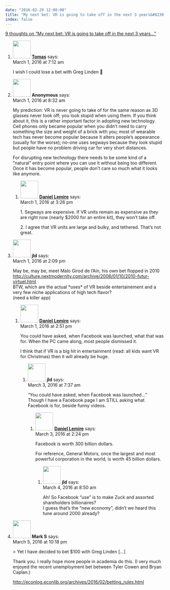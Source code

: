 ```yaml
---
date: "2016-02-29 12:00:00"
title: "My next bet: VR is going to take off in the next 3 years&#8230;"
index: false
---
```


[9 thoughts on &ldquo;My next bet: VR is going to take off in the next 3 years&#8230;&rdquo;](/lemire/blog/2016/02-29-my-next-bet-vr-is-going-to-take-off-in-the-next-3-years)

<ol class="comment-list">
<li id="comment-230170" class="comment even thread-even depth-1">
<div class="comment-author vcard">
<img alt src="https://secure.gravatar.com/avatar/434f10a650dac564db4cd18e78717ff6?s=56&#038;d=mm&#038;r=g" srcset="https://secure.gravatar.com/avatar/434f10a650dac564db4cd18e78717ff6?s=112&#038;d=mm&#038;r=g 2x" class="avatar avatar-56 photo" height="56" width="56" decoding="async" /> <b class="fn"><a href="http://www.singliar.info" class="url" rel="ugc external nofollow">Tomas</a></b> <span class="says">says:</span> </div>
<div class="comment-metadata"><time datetime="2016-03-01T07:12:22+00:00">March 1, 2016 at 7:12 am</time></a> </div>
<div class="comment-content">
<p>I wish I could lose a bet with Greg Linden 🙂</p>
</div>
</li>
<li id="comment-230182" class="comment odd alt thread-odd thread-alt depth-1 parent">
<div class="comment-author vcard">
<img alt src="https://secure.gravatar.com/avatar/830377de0a36351ceb468229568027d1?s=56&#038;d=mm&#038;r=g" srcset="https://secure.gravatar.com/avatar/830377de0a36351ceb468229568027d1?s=112&#038;d=mm&#038;r=g 2x" class="avatar avatar-56 photo" height="56" width="56" decoding="async" /> <b class="fn">Anonymous</b> <span class="says">says:</span> </div>
<div class="comment-metadata"><time datetime="2016-03-01T08:32:56+00:00">March 1, 2016 at 8:32 am</time></a> </div>
<div class="comment-content">
<p>My prediction: VR is never going to take of for the same reason as 3D glasses never took off; you look stupid when using them. If you think about it, this is a rather important factor in adopting new technology. Cell phones only became popular when you didn&rsquo;t need to carry something the size and weight of a brick with you; most of wearable tech has never become popular because it alters people&rsquo;s appearance (usually for the worse); no-one uses segways because they look stupid but people have no problem driving car for very short distances.</p>
<p>For disrupting new technology there needs to be some kind of a &ldquo;natural&rdquo; entry point where you can use it without being too different. Once it has become popular, people don&rsquo;t care so much what it looks like anymore.</p>
</div>
<ol class="children">
<li id="comment-230232" class="comment byuser comment-author-lemire bypostauthor even depth-2">
<div class="comment-author vcard">
<img alt src="https://secure.gravatar.com/avatar/2ca999bef9535950f5b84281a4dab006?s=56&#038;d=mm&#038;r=g" srcset="https://secure.gravatar.com/avatar/2ca999bef9535950f5b84281a4dab006?s=112&#038;d=mm&#038;r=g 2x" class="avatar avatar-56 photo" height="56" width="56" loading="lazy" decoding="async" /> <b class="fn"><a href="https://lemire.me/en/" class="url" rel="ugc">Daniel Lemire</a></b> <span class="says">says:</span> </div>
<div class="comment-metadata"><time datetime="2016-03-01T15:26:47+00:00">March 1, 2016 at 3:26 pm</time></a> </div>
<div class="comment-content">
<p>1. Segways are expensive. If VR units remain as expensive as they are right now (nearly $2000 for an entire kit), they won&rsquo;t take off.</p>
<p>2. I agree that VR units are large and bulky, and tethered. That&rsquo;s not great.</p>
</div>
</li>
</ol>
</li>
<li id="comment-230224" class="comment odd alt thread-even depth-1 parent">
<div class="comment-author vcard">
<img alt src="https://secure.gravatar.com/avatar/988ac6d9ab01c62c26ca83981a0e5e9a?s=56&#038;d=mm&#038;r=g" srcset="https://secure.gravatar.com/avatar/988ac6d9ab01c62c26ca83981a0e5e9a?s=112&#038;d=mm&#038;r=g 2x" class="avatar avatar-56 photo" height="56" width="56" loading="lazy" decoding="async" /> <b class="fn">jld</b> <span class="says">says:</span> </div>
<div class="comment-metadata"><time datetime="2016-03-01T14:09:52+00:00">March 1, 2016 at 2:09 pm</time></a> </div>
<div class="comment-content">
<p>May be, may be, meet Malo Girod de l&rsquo;Ain, his own bet flopped in 2010<br/>
<a href="http://culture.nextmodernity.com/archive/2006/01/10/2010-futur-virtuel.html" rel="nofollow ugc">http://culture.nextmodernity.com/archive/2006/01/10/2010-futur-virtuel.html</a><br/>
BTW, which are the actual *uses* of VR beside entertainement and a very few niche applications of high tech flavor?<br/>
(need a killer app)</p>
</div>
<ol class="children">
<li id="comment-230229" class="comment byuser comment-author-lemire bypostauthor even depth-2 parent">
<div class="comment-author vcard">
<img alt src="https://secure.gravatar.com/avatar/2ca999bef9535950f5b84281a4dab006?s=56&#038;d=mm&#038;r=g" srcset="https://secure.gravatar.com/avatar/2ca999bef9535950f5b84281a4dab006?s=112&#038;d=mm&#038;r=g 2x" class="avatar avatar-56 photo" height="56" width="56" loading="lazy" decoding="async" /> <b class="fn"><a href="https://lemire.me/en/" class="url" rel="ugc">Daniel Lemire</a></b> <span class="says">says:</span> </div>
<div class="comment-metadata"><time datetime="2016-03-01T14:51:42+00:00">March 1, 2016 at 2:51 pm</time></a> </div>
<div class="comment-content">
<p>You could have asked, when Facebook was launched, what that was for. When the PC came along, most people dismissed it.</p>
<p>I think that if VR is a big hit in entertainment (read: all kids want VR for Christmas) then it will already be huge.</p>
</div>
<ol class="children">
<li id="comment-230465" class="comment odd alt depth-3 parent">
<div class="comment-author vcard">
<img alt src="https://secure.gravatar.com/avatar/988ac6d9ab01c62c26ca83981a0e5e9a?s=56&#038;d=mm&#038;r=g" srcset="https://secure.gravatar.com/avatar/988ac6d9ab01c62c26ca83981a0e5e9a?s=112&#038;d=mm&#038;r=g 2x" class="avatar avatar-56 photo" height="56" width="56" loading="lazy" decoding="async" /> <b class="fn">jld</b> <span class="says">says:</span> </div>
<div class="comment-metadata"><time datetime="2016-03-03T07:37:53+00:00">March 3, 2016 at 7:37 am</time></a> </div>
<div class="comment-content">
<p>&ldquo;You could have asked, when Facebook was launched&#8230;&rdquo;<br/>
Though I have a Facebook page I am STILL asking what Facebook is for, beside funny videos.</p>
</div>
<ol class="children">
<li id="comment-230498" class="comment byuser comment-author-lemire bypostauthor even depth-4 parent">
<div class="comment-author vcard">
<img alt src="https://secure.gravatar.com/avatar/2ca999bef9535950f5b84281a4dab006?s=56&#038;d=mm&#038;r=g" srcset="https://secure.gravatar.com/avatar/2ca999bef9535950f5b84281a4dab006?s=112&#038;d=mm&#038;r=g 2x" class="avatar avatar-56 photo" height="56" width="56" loading="lazy" decoding="async" /> <b class="fn"><a href="https://lemire.me/en/" class="url" rel="ugc">Daniel Lemire</a></b> <span class="says">says:</span> </div>
<div class="comment-metadata"><time datetime="2016-03-03T14:24:33+00:00">March 3, 2016 at 2:24 pm</time></a> </div>
<div class="comment-content">
<p>Facebook is worth 300 billion dollars. </p>
<p>For reference, General Motors, once the largest and most powerful corporation in the world, is worth 45 billion dollars.</p>
</div>
<ol class="children">
<li id="comment-230585" class="comment odd alt depth-5">
<div class="comment-author vcard">
<img alt src="https://secure.gravatar.com/avatar/988ac6d9ab01c62c26ca83981a0e5e9a?s=56&#038;d=mm&#038;r=g" srcset="https://secure.gravatar.com/avatar/988ac6d9ab01c62c26ca83981a0e5e9a?s=112&#038;d=mm&#038;r=g 2x" class="avatar avatar-56 photo" height="56" width="56" loading="lazy" decoding="async" /> <b class="fn">jld</b> <span class="says">says:</span> </div>
<div class="comment-metadata"><time datetime="2016-03-04T08:50:28+00:00">March 4, 2016 at 8:50 am</time></a> </div>
<div class="comment-content">
<p>Ah! So Facebook &ldquo;use&rdquo; is to make Zuck and assorted shareholders billionaires?<br/>
I guess that&rsquo;s the &ldquo;new economy&rdquo;, didn&rsquo;t we heard this tune around 2000 already?</p>
</div>
</li>
</ol>
</li>
</ol>
</li>
</ol>
</li>
</ol>
</li>
<li id="comment-230790" class="comment even thread-odd thread-alt depth-1">
<div class="comment-author vcard">
<img alt src="https://secure.gravatar.com/avatar/50167e5bde6a6e8018094384f2dfd152?s=56&#038;d=mm&#038;r=g" srcset="https://secure.gravatar.com/avatar/50167e5bde6a6e8018094384f2dfd152?s=112&#038;d=mm&#038;r=g 2x" class="avatar avatar-56 photo" height="56" width="56" loading="lazy" decoding="async" /> <b class="fn">Mark S</b> <span class="says">says:</span> </div>
<div class="comment-metadata"><time datetime="2016-03-05T22:18:48+00:00">March 5, 2016 at 10:18 pm</time></a> </div>
<div class="comment-content">
<p>&gt; Yet I have decided to bet $100 with Greg Linden [&#8230;]</p>
<p>Thank you. I really hope more people in academia do this. (I very much enjoyed the recent unemployment bet between Tyler Cowen and Bryan Caplan.)</p>
<p><a href="http://econlog.econlib.org/archives/2016/02/betting_rules.html" rel="nofollow ugc">http://econlog.econlib.org/archives/2016/02/betting_rules.html</a></p>
</div>
</li>
</ol>
